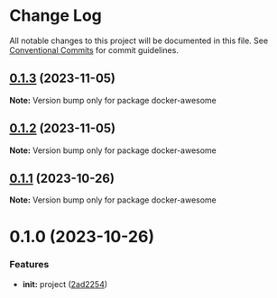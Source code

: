 # Change Log

All notable changes to this project will be documented in this file.
See [Conventional Commits](https://conventionalcommits.org) for commit guidelines.

## [0.1.3](https://github.com/docker-awesome/docker-awesome/compare/docker-awesome@0.1.2...docker-awesome@0.1.3) (2023-11-05)

**Note:** Version bump only for package docker-awesome

## [0.1.2](https://github.com/docker-awesome/docker-awesome/compare/docker-awesome@0.1.1...docker-awesome@0.1.2) (2023-11-05)

**Note:** Version bump only for package docker-awesome

## [0.1.1](https://github.com/docker-awesome/docker-awesome/compare/docker-awesome@0.1.0...docker-awesome@0.1.1) (2023-10-26)

**Note:** Version bump only for package docker-awesome

# 0.1.0 (2023-10-26)

### Features

- **init:** project ([2ad2254](https://github.com/docker-awesome/docker-awesome/commit/2ad2254f8628c7a60200e46ac69a8a2ab7a649f4))
